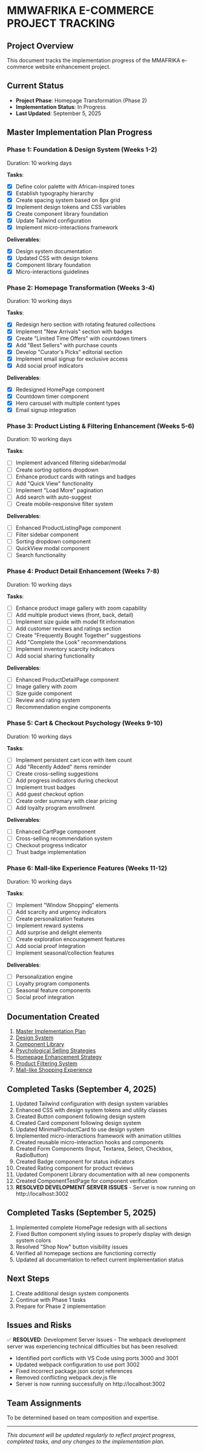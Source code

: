 # MMWAFRIKA E-COMMERCE PROJECT TRACKING

## Project Overview
This document tracks the implementation progress of the MMAFRIKA e-commerce website enhancement project.

## Current Status
- **Project Phase**: Homepage Transformation (Phase 2)
- **Implementation Status**: In Progress
- **Last Updated**: September 5, 2025

## Master Implementation Plan Progress

### Phase 1: Foundation & Design System (Weeks 1-2)
Duration: 10 working days

**Tasks**:
- [x] Define color palette with African-inspired tones
- [x] Establish typography hierarchy
- [x] Create spacing system based on 8px grid
- [x] Implement design tokens and CSS variables
- [x] Create component library foundation
- [x] Update Tailwind configuration
- [x] Implement micro-interactions framework

**Deliverables**:
- [x] Design system documentation
- [x] Updated CSS with design tokens
- [x] Component library foundation
- [x] Micro-interactions guidelines

### Phase 2: Homepage Transformation (Weeks 3-4)
Duration: 10 working days

**Tasks**:
- [x] Redesign hero section with rotating featured collections
- [x] Implement "New Arrivals" section with badges
- [x] Create "Limited Time Offers" with countdown timers
- [x] Add "Best Sellers" with purchase counts
- [x] Develop "Curator's Picks" editorial section
- [x] Implement email signup for exclusive access
- [x] Add social proof indicators

**Deliverables**:
- [x] Redesigned HomePage component
- [x] Countdown timer component
- [x] Hero carousel with multiple content types
- [x] Email signup integration

### Phase 3: Product Listing & Filtering Enhancement (Weeks 5-6)
Duration: 10 working days

**Tasks**:
- [ ] Implement advanced filtering sidebar/modal
- [ ] Create sorting options dropdown
- [ ] Enhance product cards with ratings and badges
- [ ] Add "Quick View" functionality
- [ ] Implement "Load More" pagination
- [ ] Add search with auto-suggest
- [ ] Create mobile-responsive filter system

**Deliverables**:
- [ ] Enhanced ProductListingPage component
- [ ] Filter sidebar component
- [ ] Sorting dropdown component
- [ ] QuickView modal component
- [ ] Search functionality

### Phase 4: Product Detail Enhancement (Weeks 7-8)
Duration: 10 working days

**Tasks**:
- [ ] Enhance product image gallery with zoom capability
- [ ] Add multiple product views (front, back, detail)
- [ ] Implement size guide with model fit information
- [ ] Add customer reviews and ratings section
- [ ] Create "Frequently Bought Together" suggestions
- [ ] Add "Complete the Look" recommendations
- [ ] Implement inventory scarcity indicators
- [ ] Add social sharing functionality

**Deliverables**:
- [ ] Enhanced ProductDetailPage component
- [ ] Image gallery with zoom
- [ ] Size guide component
- [ ] Review and rating system
- [ ] Recommendation engine components

### Phase 5: Cart & Checkout Psychology (Weeks 9-10)
Duration: 10 working days

**Tasks**:
- [ ] Implement persistent cart icon with item count
- [ ] Add "Recently Added" items reminder
- [ ] Create cross-selling suggestions
- [ ] Add progress indicators during checkout
- [ ] Implement trust badges
- [ ] Add guest checkout option
- [ ] Create order summary with clear pricing
- [ ] Add loyalty program enrollment

**Deliverables**:
- [ ] Enhanced CartPage component
- [ ] Cross-selling recommendation system
- [ ] Checkout progress indicator
- [ ] Trust badge implementation

### Phase 6: Mall-like Experience Features (Weeks 11-12)
Duration: 10 working days

**Tasks**:
- [ ] Implement "Window Shopping" elements
- [ ] Add scarcity and urgency indicators
- [ ] Create personalization features
- [ ] Implement reward systems
- [ ] Add surprise and delight elements
- [ ] Create exploration encouragement features
- [ ] Add social proof integration
- [ ] Implement seasonal/collection features

**Deliverables**:
- [ ] Personalization engine
- [ ] Loyalty program components
- [ ] Seasonal feature components
- [ ] Social proof integration

## Documentation Created

1. [Master Implementation Plan](MASTER_IMPLEMENTATION_PLAN.md)
2. [Design System](DESIGN_SYSTEM.md)
3. [Component Library](COMPONENT_LIBRARY.md)
4. [Psychological Selling Strategies](PSYCHOLOGICAL_SELLING_STRATEGIES.md)
5. [Homepage Enhancement Strategy](HOMEPAGE_ENHANCEMENT_STRATEGY.md)
6. [Product Filtering System](PRODUCT_FILTERING_SYSTEM.md)
7. [Mall-like Shopping Experience](MALL_LIKE_SHOPPING_EXPERIENCE.md)

## Completed Tasks (September 4, 2025)

1. Updated Tailwind configuration with design system variables
2. Enhanced CSS with design system tokens and utility classes
3. Created Button component following design system
4. Created Card component following design system
5. Updated MinimalProductCard to use design system
6. Implemented micro-interactions framework with animation utilities
7. Created reusable micro-interaction hooks and components
8. Created Form Components (Input, Textarea, Select, Checkbox, RadioButton)
9. Created Badge component for status indicators
10. Created Rating component for product reviews
11. Updated Component Library documentation with all new components
12. Created ComponentTestPage for component verification
13. **RESOLVED DEVELOPMENT SERVER ISSUES** - Server is now running on http://localhost:3002

## Completed Tasks (September 5, 2025)

1. Implemented complete HomePage redesign with all sections
2. Fixed Button component styling issues to properly display with design system colors
3. Resolved "Shop Now" button visibility issues
4. Verified all homepage sections are functioning correctly
5. Updated all documentation to reflect current implementation status

## Next Steps

1. Create additional design system components
2. Continue with Phase 1 tasks
3. Prepare for Phase 2 implementation

## Issues and Risks

✅ **RESOLVED**: Development Server Issues - The webpack development server was experiencing technical difficulties but has been resolved:
- Identified port conflicts with VS Code using ports 3000 and 3001
- Updated webpack configuration to use port 3002
- Fixed incorrect package.json script references
- Removed conflicting webpack.dev.js file
- Server is now running successfully on http://localhost:3002

## Team Assignments

To be determined based on team composition and expertise.

---
*This document will be updated regularly to reflect project progress, completed tasks, and any changes to the implementation plan.*